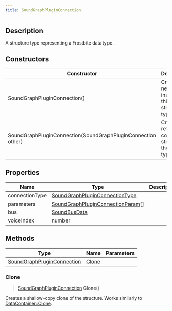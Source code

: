```yaml
---
title: SoundGraphPluginConnection
---
```

## Description

A structure type representing a Frostbite data type.

## Constructors

| Constructor                                                  | Description                                              |
| ------------------------------------------------------------ | -------------------------------------------------------- |
| SoundGraphPluginConnection()                                 | Create a new instance of this structure type.            |
| SoundGraphPluginConnection(SoundGraphPluginConnection other) | Create a reference copy of a structure of the same type. |

## Properties

| Name           | Type                                                                   | Description |
| -------------- | ---------------------------------------------------------------------- | ----------- |
| connectionType | [SoundGraphPluginConnectionType](SoundGraphPluginConnectionType)       |             |
| parameters     | [SoundGraphPluginConnectionParam](SoundGraphPluginConnectionParam)\[\] |             |
| bus            | [SoundBusData](SoundBusData)                                           |             |
| voiceIndex     | number                                                                 |             |

## Methods

| Type                                                     | Name            | Parameters |
| -------------------------------------------------------- | --------------- | ---------- |
| [SoundGraphPluginConnection](SoundGraphPluginConnection) | [Clone](#clone) |            |

### Clone

> [SoundGraphPluginConnection](SoundGraphPluginConnection) **Clone**()

Creates a shallow-copy clone of the structure. Works similarly to [DataContainer::Clone](/vext/ref/shared/class/datacontainer#clone).
